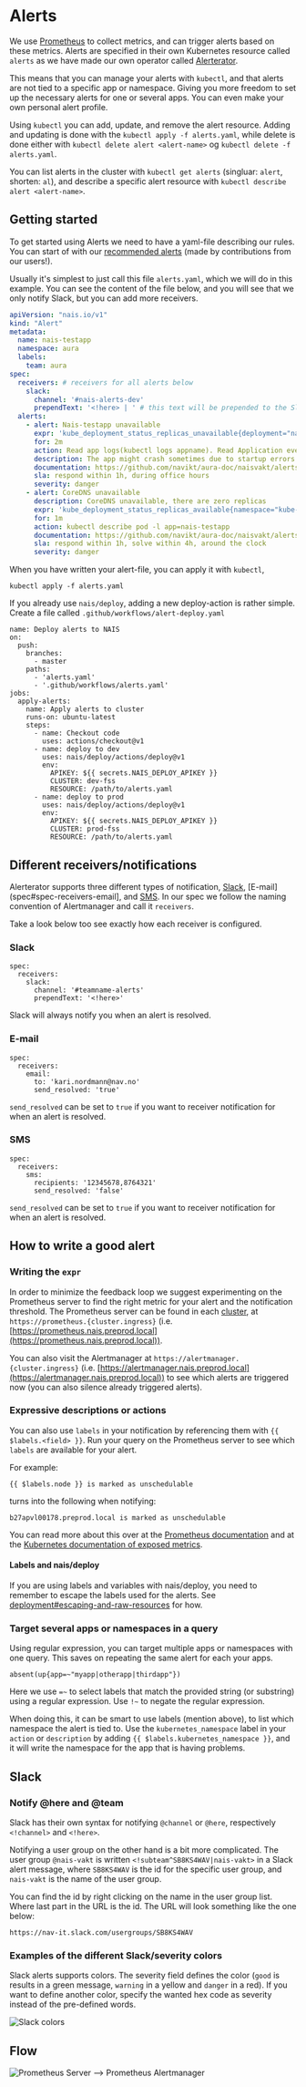 # Alerts

We use [Prometheus](https://prometheus.io/) to collect metrics, and can trigger alerts based on these metrics. Alerts
are specified in their own Kubernetes resource called `alerts` as we have made our own operator called
[Alerterator](https://github.com/nais/alerterator).

This means that you can manage your alerts with `kubectl`, and that alerts are not tied to a specific app or
namespace. Giving you more freedom to set up the necessary alerts for one or several apps. You can even make your own
personal alert profile.

Using `kubectl` you can add, update, and remove the alert resource. Adding and updating is done with the `kubectl apply -f
alerts.yaml`, while delete is done either with `kubectl delete alert <alert-name>` og `kubectl delete -f alerts.yaml`.

You can list alerts in the cluster with `kubectl get alerts` (singluar: `alert`, shorten: `al`), and describe a
specific alert resource with `kubectl describe alert <alert-name>`.

## Getting started

To get started using Alerts we need to have a yaml-file describing our rules. You can start of with our
[recommended alerts](recommended_alerts.md) (made by contributions from our users!).

Usually it's simplest to just call this file `alerts.yaml`, which we will do in this example. You can see the content of
the file below, and you will see that we only notify Slack, but you can add more receivers.

```yaml
apiVersion: "nais.io/v1"
kind: "Alert"
metadata:
  name: nais-testapp
  namespace: aura
  labels:
    team: aura
spec:
  receivers: # receivers for all alerts below
    slack:
      channel: '#nais-alerts-dev'
      prependText: '<!here> | ' # this text will be prepended to the Slack alert title
  alerts:
    - alert: Nais-testapp unavailable
      expr: 'kube_deployment_status_replicas_unavailable{deployment="nais-testapp"} > 0'
      for: 2m
      action: Read app logs(kubectl logs appname). Read Application events (kubectl descibe deployment appname)
      description: The app might crash sometimes due to startup errors
      documentation: https://github.com/navikt/aura-doc/naisvakt/alerts.md#app_unavailable
      sla: respond within 1h, during office hours
      severity: danger
    - alert: CoreDNS unavailable
      description: CoreDNS unavailable, there are zero replicas
      expr: 'kube_deployment_status_replicas_available{namespace="kube-system", deployment="coredns"} == 0'
      for: 1m
      action: kubectl describe pod -l app=nais-testapp
      documentation: https://github.com/navikt/aura-doc/naisvakt/alerts.md#coredns
      sla: respond within 1h, solve within 4h, around the clock
      severity: danger
```

When you have written your alert-file, you can apply it with `kubectl`,
```
kubectl apply -f alerts.yaml
```

If you already use `nais/deploy`, adding a new deploy-action is rather simple. Create a file called
`.github/workflows/alert-deploy.yaml`

```
name: Deploy alerts to NAIS
on:
  push:
    branches:
      - master
    paths:
      - 'alerts.yaml'
      - '.github/workflows/alerts.yaml'
jobs:
  apply-alerts:
    name: Apply alerts to cluster
    runs-on: ubuntu-latest
    steps:
      - name: Checkout code
        uses: actions/checkout@v1
      - name: deploy to dev
        uses: nais/deploy/actions/deploy@v1
        env:
          APIKEY: ${{ secrets.NAIS_DEPLOY_APIKEY }}
          CLUSTER: dev-fss
          RESOURCE: /path/to/alerts.yaml
      - name: deploy to prod
        uses: nais/deploy/actions/deploy@v1
        env:
          APIKEY: ${{ secrets.NAIS_DEPLOY_APIKEY }}
          CLUSTER: prod-fss
          RESOURCE: /path/to/alerts.yaml
```

## Different receivers/notifications

Alerterator supports three different types of notification, [Slack](spec#spec-receivers-slack),
[E-mail](spec#spec-receivers-email], and [SMS](spec#spec-receivers-sms). In our spec we follow the naming convention of
Alertmanager and call it `receivers`.

Take a look below too see exactly how each receiver is configured.

### Slack

```
spec:
  receivers:
    slack:
	  channel: '#teamname-alerts'
	  prependText: '<!here>'
```

Slack will always notify you when an alert is resolved.

### E-mail

```
spec:
  receivers:
    email:
	  to: 'kari.nordmann@nav.no'
	  send_resolved: 'true'
```

`send_resolved` can be set to `true` if you want to receiver notification for when an alert is resolved.

### SMS

```
spec:
  receivers:
    sms:
	  recipients: '12345678,8764321'
	  send_resolved: 'false'
```

`send_resolved` can be set to `true` if you want to receiver notification for when an alert is resolved.

## How to write a good alert

### Writing the `expr`

In order to minimize the feedback loop we suggest experimenting on the Prometheus server to find the right metric for
your alert and the notification threshold. The Prometheus server can be found in each
[cluster](../../basics/clusters.md), at `https://prometheus.{cluster.ingress}`
(i.e. [https://prometheus.nais.preprod.local](https://prometheus.nais.preprod.local)).

You can also visit the Alertmanager at `https://alertmanager.{cluster.ingress}`
(i.e. [https://alertmanager.nais.preprod.local](https://alertmanager.nais.preprod.local)) to see which alerts are
triggered now (you can also silence already triggered alerts).

### Expressive descriptions or actions

You can also use `labels` in your notification by referencing them with `{{ $labels.<field> }}`. Run your query on the
Prometheus server to see which `labels` are available for your alert.

For example:

```text
{{ $labels.node }} is marked as unschedulable
```

turns into the following when notifying:

```text
b27apvl00178.preprod.local is marked as unschedulable
```

You can read more about this over at the 
[Prometheus documentation](https://prometheus.io/docs/prometheus/latest/configuration/alerting_rules/#templating) and at
the [Kubernetes documentation of exposed metrics](https://github.com/kubernetes/kube-state-metrics/tree/master/docs).

#### Labels and nais/deploy

If you are using labels and variables with nais/deploy, you need to remember to escape the labels used for the alerts. See [deployment#escaping-and-raw-resources](https://doc.nais.io/deployment#escaping-and-raw-resources) for how.

### Target several apps or namespaces in a query

Using regular expression, you can target multiple apps or namespaces with one query. This saves on repeating the same
alert for each your apps.

```text
absent(up{app=~"myapp|otherapp|thirdapp"})
```

Here we use `=~` to select labels that match the provided string \(or substring\) using a regular expression. Use `!~`
to negate the regular expression.

When doing this, it can be smart to use labels (mention above), to list which namespace the alert is tied to. Use the
`kubernetes_namespace` label in your `action` or `description` by adding `{{ $labels.kubernetes_namespace }}`, and it
will write the namespace for the app that is having problems.

## Slack

### Notify @here and @team

Slack has their own syntax for notifying `@channel` or `@here`, respectively `<!channel>` and `<!here>`.

Notifying a user group on the other hand is a bit more complicated. The user group `@nais-vakt` is written
`<!subteam^SB8KS4WAV|nais-vakt>` in a Slack alert message, where `SB8KS4WAV` is the id for the specific user group, and
`nais-vakt` is the name of the user group.

You can find the id by right clicking on the name in the user group list. Where last part in the URL is the id. The URL
will look something like the one below:

```text
https://nav-it.slack.com/usergroups/SB8KS4WAV
```

### Examples of the different Slack/severity colors

Slack alerts supports colors. The severity field defines the color (`good` is results in a green message, `warning` in a
yellow and `danger` in a red). If you want to define another color, specify the wanted hex code as severity instead of
the pre-defined words.

![Slack colors](../../.gitbook/assets/attachment_color.png)

## Flow

![Prometheus Server --> Prometheus Alertmanager](../../.gitbook/assets/prometheus_alertmanager_overview.png)
